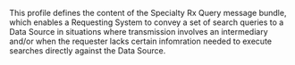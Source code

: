 This profile defines the content of the Specialty Rx Query message bundle, which enables a Requesting System to convey a set of search queries to a Data Source in situations where transmission involves an intermediary and/or when the requester lacks certain infomration needed to execute searches directly against the Data Source. 